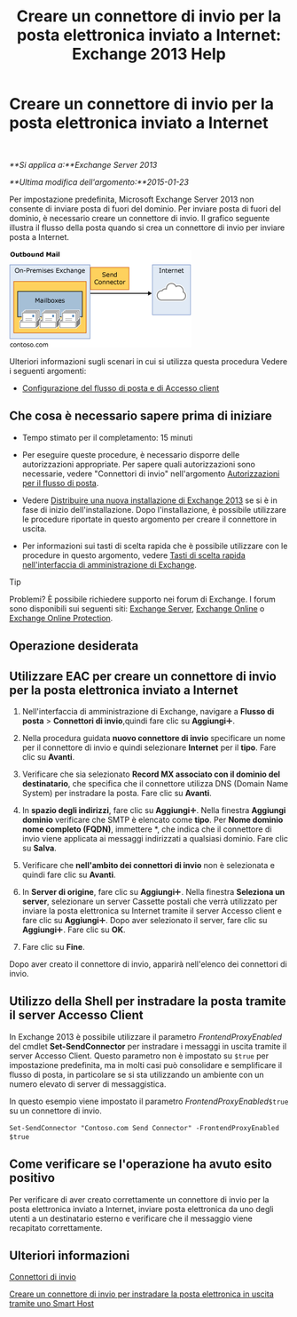 ﻿---
title: 'Creare un connettore di invio per la posta elettronica inviato a Internet: Exchange 2013 Help'
TOCTitle: Creare un connettore di invio per la posta elettronica inviato a Internet
ms:assetid: 6deaefa8-1152-40d9-b1ba-9c19bdf8a928
ms:mtpsurl: https://technet.microsoft.com/it-it/library/JJ657457(v=EXCHG.150)
ms:contentKeyID: 50480836
ms.date: 05/22/2018
mtps_version: v=EXCHG.150
ms.translationtype: MT
---

# Creare un connettore di invio per la posta elettronica inviato a Internet

 

_**Si applica a:**Exchange Server 2013_

_**Ultima modifica dell'argomento:**2015-01-23_

Per impostazione predefinita, Microsoft Exchange Server 2013 non consente di inviare posta di fuori del dominio. Per inviare posta di fuori del dominio, è necessario creare un connettore di invio. Il grafico seguente illustra il flusso della posta quando si crea un connettore di invio per inviare posta a Internet.

![connector\_send\_onprem\_internet](images/JJ657457.e8963e4f-7dce-461f-bbcf-660278cefa35(EXCHG.150).gif "connector_send_onprem_internet")

Ulteriori informazioni sugli scenari in cui si utilizza questa procedura Vedere i seguenti argomenti:

  - [Configurazione del flusso di posta e di Accesso client](configure-mail-flow-and-client-access-exchange-2013-help.md)

## Che cosa è necessario sapere prima di iniziare

  - Tempo stimato per il completamento: 15 minuti

  - Per eseguire queste procedure, è necessario disporre delle autorizzazioni appropriate. Per sapere quali autorizzazioni sono necessarie, vedere "Connettori di invio" nell'argomento [Autorizzazioni per il flusso di posta](mail-flow-permissions-exchange-2013-help.md).

  - Vedere [Distribuire una nuova installazione di Exchange 2013](deploy-a-new-installation-of-exchange-2013-exchange-2013-help.md) se si è in fase di inizio dell'installazione. Dopo l'installazione, è possibile utilizzare le procedure riportate in questo argomento per creare il connettore in uscita.

  - Per informazioni sui tasti di scelta rapida che è possibile utilizzare con le procedure in questo argomento, vedere [Tasti di scelta rapida nell'interfaccia di amministrazione di Exchange](keyboard-shortcuts-in-the-exchange-admin-center-exchange-online-protection-help.md).


> [!TIP]
> Problemi? È possibile richiedere supporto nei forum di Exchange. I forum sono disponibili sui seguenti siti: <A href="https://go.microsoft.com/fwlink/p/?linkid=60612">Exchange Server</A>, <A href="https://go.microsoft.com/fwlink/p/?linkid=267542">Exchange Online</A> o <A href="https://go.microsoft.com/fwlink/p/?linkid=285351">Exchange Online Protection</A>.



## Operazione desiderata

## Utilizzare EAC per creare un connettore di invio per la posta elettronica inviato a Internet

1.  Nell'interfaccia di amministrazione di Exchange, navigare a **Flusso di posta** \> **Connettori di invio**,quindi fare clic su **Aggiungi**![Icona Aggiungi](images/JJ218640.c1e75329-d6d7-4073-a27d-498590bbb558(EXCHG.150).gif "Icona Aggiungi").

2.  Nella procedura guidata **nuovo connettore di invio** specificare un nome per il connettore di invio e quindi selezionare **Internet** per il **tipo**. Fare clic su **Avanti**.

3.  Verificare che sia selezionato **Record MX associato con il dominio del destinatario**, che specifica che il connettore utilizza DNS (Domain Name System) per instradare la posta. Fare clic su **Avanti**.

4.  In **spazio degli indirizzi**, fare clic su **Aggiungi**![Icona Aggiungi](images/JJ218640.c1e75329-d6d7-4073-a27d-498590bbb558(EXCHG.150).gif "Icona Aggiungi"). Nella finestra **Aggiungi dominio** verificare che SMTP è elencato come **tipo**. Per **Nome dominio nome completo (FQDN)**, immettere \*, che indica che il connettore di invio viene applicata ai messaggi indirizzati a qualsiasi dominio. Fare clic su **Salva**.

5.  Verificare che **nell'ambito dei connettori di invio** non è selezionata e quindi fare clic su **Avanti**.

6.  In **Server di origine**, fare clic su **Aggiungi**![Icona Aggiungi](images/JJ218640.c1e75329-d6d7-4073-a27d-498590bbb558(EXCHG.150).gif "Icona Aggiungi"). Nella finestra **Seleziona un server**, selezionare un server Cassette postali che verrà utilizzato per inviare la posta elettronica su Internet tramite il server Accesso client e fare clic su **Aggiungi**![Icona Aggiungi](images/JJ218640.c1e75329-d6d7-4073-a27d-498590bbb558(EXCHG.150).gif "Icona Aggiungi"). Dopo aver selezionato il server, fare clic su **Aggiungi**![Icona Aggiungi](images/JJ218640.c1e75329-d6d7-4073-a27d-498590bbb558(EXCHG.150).gif "Icona Aggiungi"). Fare clic su **OK**.

7.  Fare clic su **Fine**.

Dopo aver creato il connettore di invio, apparirà nell'elenco dei connettori di invio.

## Utilizzo della Shell per instradare la posta tramite il server Accesso Client

In Exchange 2013 è possibile utilizzare il parametro *FrontendProxyEnabled* del cmdlet **Set-SendConnector** per instradare i messaggi in uscita tramite il server Accesso Client. Questo parametro non è impostato su `$true` per impostazione predefinita, ma in molti casi può consolidare e semplificare il flusso di posta, in particolare se si sta utilizzando un ambiente con un numero elevato di server di messaggistica.

In questo esempio viene impostato il parametro *FrontendProxyEnabled*`$true` su un connettore di invio.

    Set-SendConnector "Contoso.com Send Connector" -FrontendProxyEnabled $true

## Come verificare se l'operazione ha avuto esito positivo

Per verificare di aver creato correttamente un connettore di invio per la posta elettronica inviato a Internet, inviare posta elettronica da uno degli utenti a un destinatario esterno e verificare che il messaggio viene recapitato correttamente.

## Ulteriori informazioni

[Connettori di invio](send-connectors-exchange-2013-help.md)

[Creare un connettore di invio per instradare la posta elettronica in uscita tramite uno Smart Host](create-a-send-connector-to-route-outbound-email-through-a-smart-host-exchange-2013-help.md)

